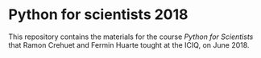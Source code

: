 # Python for scientists 2018
This repository contains the materials for the course _Python for Scientists_ that Ramon Crehuet and 
Fermin Huarte tought at the ICIQ, on June 2018.

